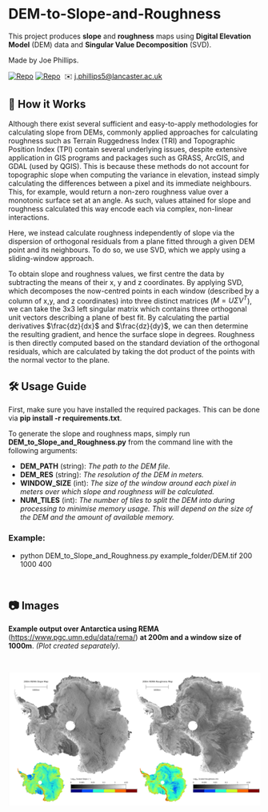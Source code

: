 # DEM-to-Slope-and-Roughness

This project produces **slope** and **roughness** maps using **Digital Elevation Model** (DEM) data and **Singular Value Decomposition** (SVD).

Made by Joe Phillips.

[![Repo](https://badgen.net/badge/icon/GitHub/green?icon=github&label)](https://github.com/Joe-Phillips) 
[![Repo](https://badgen.net/badge/icon/linkedin/blue?icon=linkedin&label)](https://www.linkedin.com/in/joe-b-phillips/)
&nbsp;✉️ j.phillips5@lancaster.ac.uk

## :toolbox: How it Works

Although there exist several sufficient and easy-to-apply methodologies for calculating slope from DEMs, commonly applied approaches for calculating roughness such as Terrain Ruggedness Index (TRI) and Topographic Position Index (TPI) contain several underlying issues, despite extensive application in GIS programs and packages such as GRASS, ArcGIS, and GDAL (used by QGIS). This is because these methods do not account for topographic slope when computing the variance in elevation, instead simply calculating the differences between a pixel and its immediate neighbours. This, for example, would return a non-zero roughness value over a monotonic surface set at an angle. As such, values attained for slope and roughness calculated this way encode each via complex, non-linear interactions.

Here, we instead calculate roughness independently of slope via the dispersion of orthogonal residuals from a plane fitted through a given DEM point and its neighbours. To do so, we use SVD, which we apply using a sliding-window approach.

To obtain slope and roughness values, we first centre the data by subtracting the means of their x, y and z coordinates. By applying SVD, which decomposes the now-centred points in each window (described by a column of x,y, and z coordinates) into three distinct matrices ($M = U \Sigma V^{T}$), we can take the 3x3 left singular matrix which contains three orthogonal unit vectors describing a plane of best fit. By calculating the partial derivatives $\frac{dz}{dx}$ and $\frac{dz}{dy}$, we can then determine the resulting gradient, and hence the surface slope in degrees. Roughness is then directly computed based on the standard deviation of the orthogonal residuals, which are calculated by taking the dot product of the points with the normal vector to the plane.

## 🛠️ Usage Guide

First, make sure you have installed the required packages. This can be done via **pip install -r requirements.txt**.

To generate the slope and roughness maps, simply run **DEM_to_Slope_and_Roughness.py** from the command line with the following arguments:

- **DEM_PATH** (string): *The path to the DEM file.*
- **DEM_RES** (string): *The resolution of the DEM in meters.*
- **WINDOW_SIZE** (int): *The size of the window around each pixel in meters over which slope and roughness will be calculated.*
- **NUM_TILES** (int): *The number of tiles to split the DEM into during processing to minimise memory usage. This will depend on the size of the DEM and the amount of available memory.*

### Example:

- python DEM_to_Slope_and_Roughness.py example_folder/DEM.tif 200 1000 400

<br>

## :camera: Images
**Example output over Antarctica using REMA** (https://www.pgc.umn.edu/data/rema/) **at 200m and a window size of 1000m**. *(Plot created separately).*

<br>

![alt text](https://github.com/Joe-Phillips/DEM-to-Slope-and-Roughness/blob/main/REMA_Example_Figure.png?raw=true)
